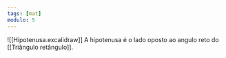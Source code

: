 ```yaml
---
tags: [mat]
modulo: 5
---
```


![[Hipotenusa.excalidraw]]
A hipotenusa é o lado oposto ao angulo reto do [[Triângulo retângulo]].